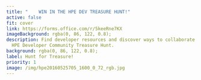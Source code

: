 ```yaml
---
title: "    WIN IN THE HPE DEV TREASURE HUNT!"
active: false
fit: cover
link: https://forms.office.com/r/5keeRne7KX
imageBackground: rgba(0, 86, 122, 0.8);
description: Find developer resources and discover ways to collaborate in the
  HPE Developer Community Treasure Hunt.
background: rgba(0, 86, 122, 0.8);
label: Hunt for Treasure!
priority: 1
image: /img/hpe20160525705_1600_0_72_rgb.jpg
---
```

